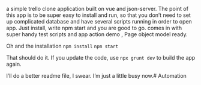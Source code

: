 a simple trello clone application built on vue and json-server. The point of this app is to be super easy to install and run, so that you don’t need to set up complicated database and have several scripts running in order to open app. Just install, write npm start and you are good to go.
comes in with super handy test scripts and app action demo , Page object model ready.

Oh and the installation
`npm install`
`npm start`

That should do it. If you update the code, use `npx grunt dev` to build the app again.

I’ll do a better readme file, I swear. I’m just a little busy now.#   A u t o m a t i o n  
 